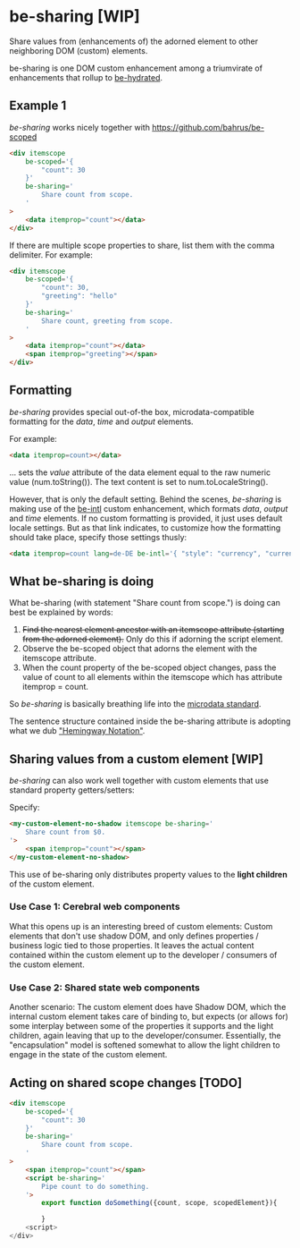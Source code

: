 # be-sharing [WIP]

Share values from (enhancements of) the adorned element to other neighboring DOM (custom) elements.

be-sharing is one DOM custom enhancement among a triumvirate of enhancements that rollup to [be-hydrated](https://github.com/bahrus/be-hydrated).

## Example 1

*be-sharing* works nicely together with https://github.com/bahrus/be-scoped

```html
<div itemscope 
    be-scoped='{
        "count": 30
    }'
    be-sharing='
        Share count from scope.
    '
>
    <data itemprop="count"></data>
</div>
```

If there are multiple scope properties to share, list them with the comma delimiter.  For example:

```html
<div itemscope 
    be-scoped='{
        "count": 30,
        "greeting": "hello"
    }'
    be-sharing='
        Share count, greeting from scope.
    '
>
    <data itemprop="count"></data>
    <span itemprop="greeting"></span>
</div>
```

## Formatting

*be-sharing* provides special out-of-the box, microdata-compatible formatting for the *data*, *time* and *output* elements.

For example:

```html
<data itemprop=count></data>
```

... sets the *value* attribute of the data element equal to the raw numeric value (num.toString()).  The text content is set to num.toLocaleString().

However, that is only the default setting.  Behind the scenes, *be-sharing* is making use of the [be-intl](https://github.com/bahrus/be-intl) custom enhancement, which formats *data*, *output* and *time* elements.  If no custom formatting is provided, it just uses default locale settings.  But as that link indicates, to customize how the formatting should take place, specify those settings thusly:

```html
<data itemprop=count lang=de-DE be-intl='{ "style": "currency", "currency": "EUR" }'></data>
```

## What be-sharing is doing

What be-sharing (with statement "Share count from scope.") is doing can best be explained by words:

1.  ~~Find the nearest element ancestor with an itemscope attribute (starting from the adorned element).~~ Only do this if adorning the script element.
2.  Observe the be-scoped object that adorns the element with the itemscope attribute.
3.  When the count property of the be-scoped object changes, pass the value of count to all elements within the itemscope which has attribute itemprop = count.


So *be-sharing* is basically breathing life into the [microdata standard](https://developer.mozilla.org/en-US/docs/Web/HTML/Microdata).

The sentence structure contained inside the be-sharing attribute is adopting what we dub ["Hemingway Notation"](https://bookanalysis.com/ernest-hemingway/writing-style/).

## Sharing values from a custom element [WIP]

*be-sharing* can also work well together with custom elements that use standard property getters/setters:

Specify:

```html
<my-custom-element-no-shadow itemscope be-sharing='
    Share count from $0.
'>
    <span itemprop="count"></span>
</my-custom-element-no-shadow>
```

This use of be-sharing only distributes property values to the **light children** of the custom element.  

### Use Case 1:  Cerebral web components

What this opens up is an interesting breed of custom elements:  Custom elements that don't use shadow DOM, and only defines properties / business logic tied to those properties.  It leaves the actual content contained within the custom element up to the developer / consumers of the custom element.  

### Use Case 2:  Shared state web components

Another scenario:  The custom element does have Shadow DOM, which the internal custom element takes care of binding to, but expects (or allows for) some interplay between some of the properties it supports and the light children, again leaving that up to the developer/consumer.  Essentially, the "encapsulation" model is softened somewhat to allow the light children to engage in the state of the custom element.

## Acting on shared scope changes [TODO]

```html
<div itemscope 
    be-scoped='{
        "count": 30
    }'
    be-sharing='
        Share count from scope.
    '
>
    <span itemprop="count"></span>
    <script be-sharing='
        Pipe count to do something.
    '>
        export function doSomething({count, scope, scopedElement}){

        }
    <script>
</div>
```

